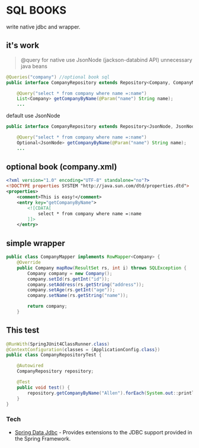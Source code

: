 # SQL BOOKS

write native jdbc and wrapper.

## it's work
> @query for native
> use JsonNode (jackson-databind API)
> unnecessary java beans

```java
@Queries("company") //optional book sql
public interface CompanyRepository extends Repository<Company, CompanyMapper> {

    @Query("select * from company where name =:name")
    List<Company> getCompanyByName(@Param("name") String name);
    ...
```
default use JsonNode 

```java
public interface CompanyRepository extends Repository<JsonNode, JsonNodeMapper> {

    @Query("select * from company where name =:name")
    Optional<JsonNode> getCompanyByName(@Param("name") String name);
    ...
```

## optional book (company.xml)
```xml
<?xml version="1.0" encoding="UTF-8" standalone="no"?>
<!DOCTYPE properties SYSTEM "http://java.sun.com/dtd/properties.dtd">
<properties>
    <comment>This is easy!</comment>
    <entry key="getCompanyByName">
        <![CDATA[
            select * from company where name =:name
        ]]>
    </entry>
```

## simple wrapper
```java
public class CompanyMapper implements RowMapper<Company> {
    @Override
    public Company mapRow(ResultSet rs, int i) throws SQLException {
        Company company = new Company();
        company.setId(rs.getInt("id"));
        company.setAddress(rs.getString("address"));
        company.setAge(rs.getInt("age"));
        company.setName(rs.getString("name"));

        return company;
    }
```

## This test
```java
@RunWith(SpringJUnit4ClassRunner.class)
@ContextConfiguration(classes = {ApplicationConfig.class})
public class CompanyRepositoryTest {

    @Autowired
    CompanyRepository repository;

    @Test
    public void test() {
        repository.getCompanyByName("Allen").forEach(System.out::println);
    }
}
```

### Tech
* [Spring Data Jdbc] - Provides extensions to the JDBC support provided in the Spring Framework.

[Spring Data Jdbc]: <http://docs.spring.io/spring/docs/current/spring-framework-reference/html/jdbc.html>
